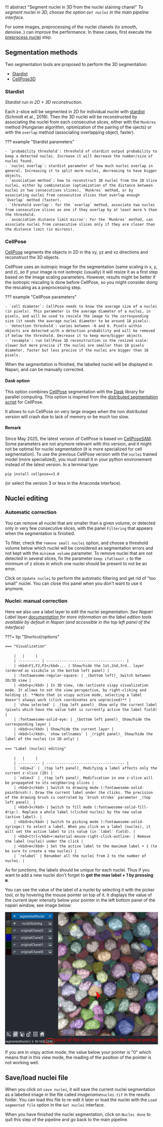 !!! abstract "Segment nuclei in 3D from the nuclei staining chanel"
	_To segment nuclei in 3D, choose the option `Get nuclei` in the main pipeline interface._

For some images, preprocessing of the nuclei chanels (to smooth, denoise..) can improve the performance. In these cases, first execute the [preprocess nuclei](preprocess-nuclei) step.

## Segmentation methods

Two segmentation tools are proposed to perform the 3D segmentation:
* [Stardist](#stardist)
* [CellPose3D](#cellpose)


### Stardist 
_Stardist run in 2D + 3D reconstruction._
 
Each z-slice will be segmented in 2D for individual nuclei with [stardist](https://github.com/stardist/stardist) (Schmidt et al., 2018). Then the 3D nuclei will be reconstructed by associating the nuclei from each consecutive slices, either with the `Munkres` method (Hungarian algorithm, optimization of the pairing of the ojects) or with the `overlap` method (associating overlapping object, faster).


??? example "Stardist parameters"

	- `probability threshold`: threshold of stardist output probability to keep a detected nuclei. Increase it will decrease the number/size of nuclei found.
	- `nuclei overlap`: stardist parameter of how much nuclei overlap in general. Increasing it to split more nuclei, decreasing to have bigger objects.
	- `association method`: how to reconstruct 3D nuclei from the 2D slice nuclei, either by combinataion (optimization of the distance between nuclei in two consecutives slices), `Munkres` method, or by associating nuclei from consecutive slices that overlap enough `Overlap` method (faster). 
	- `threshold overlap`: for the `overlap` method, associate two nuclei from consecutive slices as one if they overlap by at least more % than the threshold.
	- `association distance limit micron`: For the `Munkres` method, can associate nuclei from consecutive slices only if they are closer than the distance limit (in microns). 


### CellPose
[CellPose](https://www.cellpose.org/) segments the objects in 2D in the xy, yz and xz directions and reconstruct the 3D objects.

CellPose uses an isotropic image for the segmentation (same scaling in x, y, and z), so if your image is not isotropic (usually) it will resize it as a first step based on the image scaling parameters. However, results might be better if the isotropic rescaling is done before CellPose, so you might consider doing the rescaling as a preprocessing step.


??? example "CellPose parameters"

	- `cell diameter`: CellPose needs to know the average size of a nuclei (in pixels). This parameter is the average diameter of a nuclei, in pixels, and will be used to rescale the image to the corresponding size (it needs the average nuclei diameter to be around 18 pixels).
	- `detection threshold`: varies between -6 and 6. Pixels within objects are detected with a detection probability and will be removed if below the threshold. Decrease it to keep more/bigger objects
	- `resample`: run CellPose 3D reconstruction in the resized scale: slower but more precise if the nuclei are smaller than 18 pixels diameter, faster but less precise if the nuclei are bigger than 18 pixels.  


When the segmentation is finished, the labelled nuclei will be displayed in Napari, and can be manually corrected.

#### Dask option

This option combines [CellPose](https://www.cellpose.org/) segmentation with the [Dask](https://www.dask.org/) library for parallel computing. This option is inspired from the [distributed segmentation script](https://github.com/MouseLand/cellpose/blob/main/cellpose/contrib/distributed_segmentation.py) for CellPose. 

It allows to run CellPose on very large images when the non distributed version will crash due to lack of memory or be much too slow.

#### Remark

Since May 2025, the latest version of CellPose is based on [CellPoseSAM](https://www.biorxiv.org/content/10.1101/2025.04.28.651001v1). Some parameters are not anymore relevant with this version, and it might not be optimal for nuclei segmentation (it is more specialized for cell segmentation). To use the previous CellPose version with the `nuclei` trained model (more specialized), you must install it in your python environement instead of the latest version. In a terminal type:
```
pip install cellpose==3.0
```
(or select the version 3 or less in the Anaconda interface).


## Nuclei editing

### Automatic correction

You can remove all nuclei that are smaller than a given volume, or detected only in very few consecutive slices, with the panel `Filtering` that appears when the segmentation is finished.


To filter, check the `remove small nuclei` option, and choose a threshold volume below which nuclei will be considered as segmentation errors and not kept with the `minimum volume` parameter. 
To remove nuclei that are not detected in several slices, fix the parameter `keep ifatleast z` to the minimum of z slices in which one nuclei should be present to not be an error.

Click on `Update nuclei` to perform the automatic filtering and get rid of "too small" nuclei. You can close this panel when you don't want to use it anymore.


### Nuclei: manual correction

Here we also use a label layer to edit the nuclei segmentation.
_See Napari Label layer [documentation](https://napari.org/0.5.0/howtos/layers/labels.html) for more information on the label edition tools available by default in Napari (and accessible in the top left panel of the interface)_

???+ tip "Shortcut/options"

	=== "Visualization"
	
		|   |     |	
		| ---------- | ------------------------------------ |
		| <kbd>F1,F2,F3</kbd>... | Show/hide the 1st,2nd,3rd.. layer (ordered as visibile in the bottom left panel) |
		| :fontawesome-regular-square: | _(bottom left)_ Switch between 2D/3D view | 
		| <kbd>p</kbd> | In 3D view, (de-)activate vispy visualization mode. It allows to set the view perspective, by right-cliking and holding it. **Note that in vispy active mode, selecting a label doesn't always work (click coordinates are unprecised)** |
		| `show selected` | _(top left panel)_ Show only the current label (pixels which have the value taht is currently active the label field) |
		| :fontawesome-solid-eye: | _(bottom left panel)_ Show/hide the corresponding layer | 
		| <kbd>v</kbd> | Show/hide the current layer |
		| <kbd>l</kbd>, `show cellnames` | _(right panel)_ Show/hide the label of the nuclei (in 2D only) |
	
	=== "Label (nuclei) editing"

		|   |     |	
		| ---------- | ------------------------------------ |
		| `ndim=2` | _(top left panel)_ Modifying a label affects only the current z-slice (2D) |
		| `ndim=3` | _(top left panel)_ Modification in one z-slice will be propagated to its neighboring slices |
		| <kbd>2</kbd> | Switch to drawing mode (:fontawesome-solid-paintbrush:). Draw the current label under the clicks. The precision of the drawing brush is controled by `brush stroke` parameter _(top left panel)_ | 
		| <kbd>3</kbd> | Switch to fill mode (:fontawesome-solid-fill-drip:). Replace a whole label (clicked nuclei) by the new value (active label). |
		| <kbd>4</kbd> | Switch to picking mode (:fontawesome-solid-syringe:) to select a label. When you click on a label (nuclei), it will set the active label to its value (in `label` field). |
		| <kbd>Ctrl</kbd>+:material-mouse-right-click-outline: | Remove the label (nuclei) under the click |
		| <kbd>m</kbd> | Set the active label to the maximum label + 1 (to be sure to create a new nuclei) |
		| `relabel` | Renumber all the nuclei from 2 to the number of nuclei. |

As for junctions, the labels should be unique for each nuclei. 
Thus if you want to add a new nuclei don't forget to **get the max label + 1 by pressing <kbd>m</kbd>**. 

You can see the value of the label of a nuclei by selecting it with the picker tool, or by hovering the mouse pointer on top of it. It displays the value of the current layer intensity below your pointer in the left bottom panel of the napari window, see image below:

![nucleilab](imgs/nucleilab.png)

If you are in vispy active mode, the value below your pointer is "0" which means that in this view mode, the reading of the position of the pointer is not working well.



## Save/load nuclei file

When you click on `save nuclei`, it will save the current nuclei segmentation as a labelled image in the file called _imagename_`nuclei.tif` in the results folder.
You can load this file to re-edit it later or load the nuclei with the `Load segmented file` option in the `Get nuclei` interface. 

When you have finished the nuclei segmentation, click on `Nuclei done` to quit this step of the pipeline and go back to the main pipeline.
